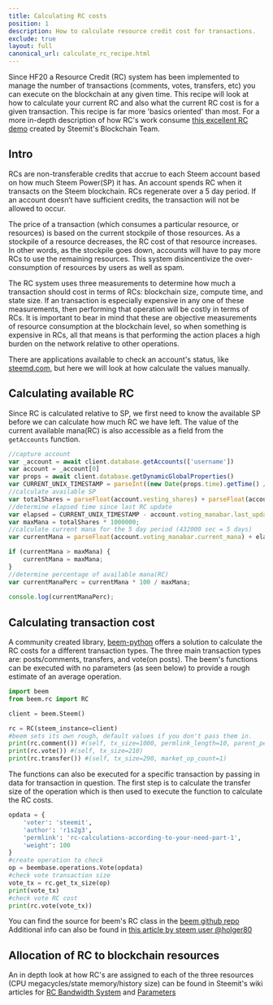 ```yaml
---
title: Calculating RC costs
position: 1
description: How to calculate resource credit cost for transactions.
exclude: true
layout: full
canonical_url: calculate_rc_recipe.html
---
```


Since HF20 a Resource Credit (RC) system has been implemented to manage the number of transactions (comments, votes, transfers, etc) you can execute on the blockchain at any given time. This recipe will look at how to calculate your current RC and also what the current RC cost is for a given transaction. This recipe is far more 'basics oriented' than most. For a more in-depth description of how RC's work consume [this excellent RC demo](https://github.com/steemit/rcdemo) created by Steemit's Blockchain Team.

## Intro

RCs are non-transferable credits that accrue to each Steem account based on how much Steem Power(SP) it has. An account spends RC when it transacts on the Steem blockchain. RCs regenerate over a 5 day period. If an account doesn’t have sufficient credits, the transaction will not be allowed to occur.

The price of a transaction (which consumes a particular resource, or resources) is based on the current stockpile of those resources. As a stockpile of a resource decreases, the RC cost of that resource increases. In other words, as the stockpile goes down, accounts will have to pay more RCs to use the remaining resources. This system disincentivize the over-consumption of resources by users as well as spam.

The RC system uses three measurements to determine how much a transaction should cost in terms of RCs: blockchain size, compute time, and state size. If an transaction is especially expensive in any one of these measurements, then performing that operation will be costly in terms of RCs. It is important to bear in mind that these are objective measurements of resource consumption at the blockchain level, so when something is expensive in RCs, all that means is that performing the action places a high burden on the network relative to other operations.

There are applications available to check an account's status, like [steemd.com](https://steemd.com/@username), but here we will look at how calculate the values manually.

## Calculating available RC

Since RC is calculated relative to SP, we first need to know the available SP before we can calculate how much RC we have left. The value of the current available mana(RC) is also accessible as a field from the `getAccounts` function.

```javascript
//capture account
var _account = await client.database.getAccounts(['username'])
var account = _account[0]
var props = await client.database.getDynamicGlobalProperties()
var CURRENT_UNIX_TIMESTAMP = parseInt((new Date(props.time).getTime() / 1000).toFixed(0))
//calculate available SP
var totalShares = parseFloat(account.vesting_shares) + parseFloat(account.received_vesting_shares) - parseFloat(account.delegated_vesting_shares);
//determine elapsed time since last RC update
var elapsed = CURRENT_UNIX_TIMESTAMP - account.voting_manabar.last_update_time;
var maxMana = totalShares * 1000000;
//calculate current mana for the 5 day period (432000 sec = 5 days)
var currentMana = parseFloat(account.voting_manabar.current_mana) + elapsed * maxMana / 432000;

if (currentMana > maxMana) {
    currentMana = maxMana;
}
//determine percentage of available mana(RC)
var currentManaPerc = currentMana * 100 / maxMana;
    
console.log(currentManaPerc);
```

## Calculating transaction cost

A community created library, [beem-python](https://github.com/holgern/beem) offers a solution to calculate the RC costs for a different transaction types. The three main transaction types are: posts/comments, transfers, and vote(on posts). The beem's functions can be executed with no parameters (as seen below) to provide a rough estimate of an average operation.

```python
import beem
from beem.rc import RC

client = beem.Steem()

rc = RC(steem_instance=client)
#beem sets its own rough, default values if you don't pass them in.
print(rc.comment()) #(self, tx_size=1000, permlink_length=10, parent_permlink_length=10)
print(rc.vote()) #(self, tx_size=210)
print(rc.transfer()) #(self, tx_size=290, market_op_count=1)
```

The functions can also be executed for a specific transaction by passing in data for transaction in question. The first step is to calculate the transfer size of the operation which is then used to execute the function to calculate the RC costs.

```python
opdata = {
    'voter': 'steemit',
    'author': 'r1s2g3',
    'permlink': 'rc-calculations-according-to-your-need-part-1',
    'weight': 100
}
#create operation to check
op = beembase.operations.Vote(opdata)
#check vote transaction size
vote_tx = rc.get_tx_size(op)
print(vote_tx)
#check vote RC cost
print(rc.vote(vote_tx))
```

You can find the source for beem's RC class in the [beem github repo](https://github.com/holgern/beem/blob/master/beem/rc.py)
Additional info can also be found in [this article by steem user @holger80](https://steemit.com/utopian-io/@holger80/update-for-beem-adding-rc-costs-calculation-and-witnesssetproperties-broadcasting?sort=new)

## Allocation of RC to blockchain resources

An in depth look at how RC's are assigned to each of the three resources (CPU megacycles/state memory/history size) can be found in Steemit's wiki articles for [RC Bandwidth System](https://github.com/steemit/steem/wiki/RC-Bandwidth-System) and [Parameters](https://github.com/steemit/steem/wiki/RC-Bandwidth-Parameters)
